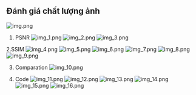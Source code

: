 ## Đánh giá chất lượng ảnh
![img.png](img.png)

1. PSNR
![img_1.png](img_1.png)
![img_2.png](img_2.png)
![img_3.png](img_3.png)

2.SSIM
![img_4.png](img_4.png)
![img_5.png](img_5.png)
![img_6.png](img_6.png)
![img_7.png](img_7.png)
![img_8.png](img_8.png)
![img_9.png](img_9.png)

3. Comparation
![img_10.png](img_10.png)

4. Code
![img_11.png](img_11.png)
![img_12.png](img_12.png)
![img_13.png](img_13.png)
![img_14.png](img_14.png)
![img_15.png](img_15.png)
![img_16.png](img_16.png)